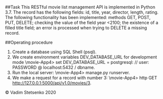 ##Task
This RESTful movie list management API is implemented in Python 3.7.
The record has the following fields: id, title, year, director, length, rating.
The following functionality has been implemented:
methods GET, POST, PUT, DELETE;
checking the value of the field year <2100;
the existence of a filled title field;
an error is processed when trying to DELETE a missing record.

##Operating procedure 
1. Create a database using SQL Shell (psql).
2. We create environment variables  DEV_DATABASE_URL for development mode 
\movie-App4> set DEV_DATABASE_URL = postgresql: // user: PASSWORD @ localhost:5432 / dbname. 
3. Run the local server:
 \movie-App4> manage.py runserver.
4. We make a request for a record with number 3:
\movie-App4> http GET http://127.0.0.1:5000/api/v1.0/movies/3.

© Vadim Stetsenko 2020

